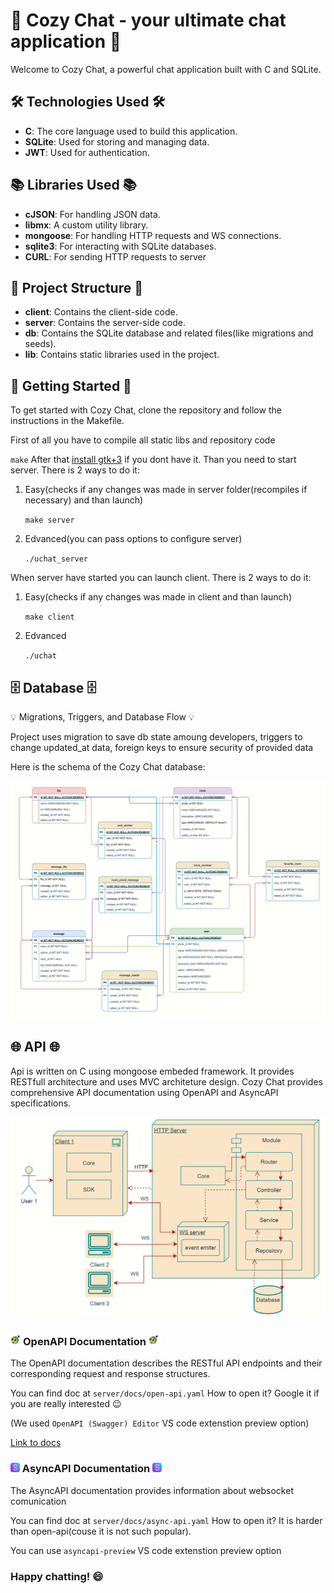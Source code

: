 # 🚀 Cozy Chat - your ultimate chat application 🚀

Welcome to Cozy Chat, a powerful chat application built with C and SQLite.

## 🛠️ Technologies Used 🛠️

- **C**: The core language used to build this application.
- **SQLite**: Used for storing and managing data.
- **JWT**: Used for authentication.

## 📚 Libraries Used 📚

- **cJSON**: For handling JSON data.
- **libmx**: A custom utility library.
- **mongoose**: For handling HTTP requests and WS connections.
- **sqlite3**: For interacting with SQLite databases.
- **CURL**: For sending HTTP requests to server

## 📁 Project Structure 📁

- **client**: Contains the client-side code.
- **server**: Contains the server-side code.
- **db**: Contains the SQLite database and related files(like migrations and seeds).
- **lib**: Contains static libraries used in the project.

## 🚀 Getting Started 🚀

To get started with Cozy Chat, clone the repository and follow the instructions in the Makefile.

First of all you have to compile all static libs and repository code

`make`
After that [install gtk+3](https://letmegooglethat.com/?q=how+to+install+gtk3) if you dont have it.
Than you need to start server.
There is 2 ways to do it:

1. Easy(checks if any changes was made in server folder(recompiles if necessary) and than launch)

   `make server`

2. Edvanced(you can pass options to configure server)

   `./uchat_server`

When server have started you can launch client.
There is 2 ways to do it:

1. Easy(checks if any changes was made in client and than launch)

   `make client`

2. Edvanced

   `./uchat`

## 🗄️ Database 🗄️

💡 Migrations, Triggers, and Database Flow 💡

Project uses migration to save db state amoung developers, triggers to change updated_at data, foreign keys to ensure security of provided data

Here is the schema of the Cozy Chat database:

![UChat Database Schema](assets/uchat-db.png)

## 🌐 API 🌐

Api is written on C using mongoose embeded framework.
It provides RESTfull architecture and uses MVC architeture design.
Cozy Chat provides comprehensive API documentation using OpenAPI and AsyncAPI specifications.

![server-design-image](assets/server-request-flow.png)

### <img src="assets/openapi-logo.svg" width="20" height="20"/>OpenAPI Documentation <img src="assets/openapi-logo.svg" width="20" height="20"/>

The OpenAPI documentation describes the RESTful API endpoints and their corresponding request and response structures.

You can find doc at `server/docs/open-api.yaml`
How to open it? Google it if you are really interested 😉

(We used `OpenAPI (Swagger) Editor` VS code extenstion preview option)

[Link to docs](https://uchat-api-docs.vercel.app/)

### <img src="assets/asyncapi-logo.svg" width="15" height="15"/> AsyncAPI Documentation <img src="assets/asyncapi-logo.svg" width="15" height="15"/>

The AsyncAPI documentation provides information about websocket comunication

You can find doc at `server/docs/async-api.yaml`
How to open it? It is harder than open-api(couse it is not such popular).

You can use `asyncapi-preview` VS code extenstion preview option

### Happy chatting! 😄
